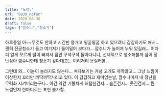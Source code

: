 ```yaml
---
title: "노잼."
url: "0830_nofun"
date: 2020-08-30
draft: false
tags: ["깜수니","청소기"]
---
```

하루종일 아~~무것도 안하고 시간만 뭉개고 뒹굴뒹굴 하고 있으려니 갑갑하기도 해서...
괜히 진공청소기 들고 여기저기 들이밀어 보다가...
깜수니가 늘어져 누워 있길래... 어차피 알게 모르게 털이 빠져서 집안 구석구석 돌아다니니,
선제적으로 청소해볼까 싶어 장난삼아 깜수니한테 청소기 갖다대고는 이리저리 문질러봄.

그런데 와... 이놈이 놀라지도 않는다... 쳐다보기는 커녕 고개도 까딱않고...
그냥 느낌이 이상한지 꼬리만 까딱까딱거리고 있다.
이 갑갑하고 재미없는날, 깜수니마저 내 장난을 무력화 시켜버리는구나..
이건 약간 기똥차게 허탈한건지... 슬픈건지... 웃긴건지...
뭔 느낌인지 한마디로는 표현 불가함.

